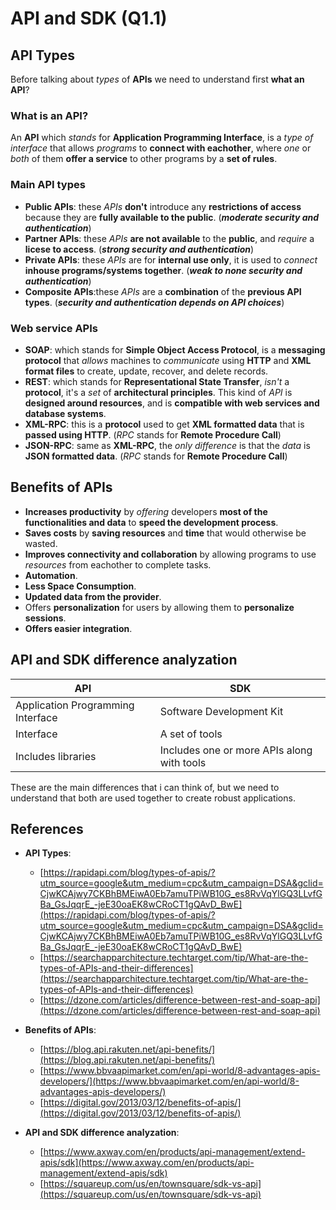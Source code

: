 # API and SDK (Q1.1)

## API Types

<!-- Main API Types + API Types by service -->

Before talking about *types* of **APIs** we need to understand first **what an API**?

### What is an API?

An **API** which *stands* for **Application Programming Interface**, is a *type of interface* that allows *programs* to **connect with eachother**, where *one* or *both* of them **offer a service** to other programs by a **set of rules**.

### Main API types

- **Public APIs**: these *APIs* **don't** introduce  any **restrictions of access** because they are **fully available to the public**. (***moderate security and authentication***)
- **Partner APIs**: these *APIs* **are not available** to the **public**, and *require* a **licese to access**. (***strong security and authentication***)
- **Private APIs**: these *APIs* are for **internal use only**, it is used to *connect* **inhouse programs/systems together**. (***weak to none security and authentication***)
- **Composite APIs**:these *APIs* are a **combination** of the **previous API types**. (***security and authentication depends on API choices***)

### Web service APIs

- **SOAP**: which stands for **Simple Object Access Protocol**, is a **messaging protocol** that *allows* machines to *communicate* using **HTTP** and **XML format files** to create, update, recover, and delete records.
- **REST**: which stands for **Representational State Transfer**, *isn't* a **protocol**, it's a *set* of **architectural principles**. This kind of *API* is **designed around resources**, and is **compatible with web services and database systems**.
- **XML-RPC**: this is a **protocol** used to get **XML formatted data** that is **passed using HTTP**. (*RPC* stands for **Remote Procedure Call**)
- **JSON-RPC**: same as **XML-RPC**, the *only difference* is that the *data* is **JSON formatted data**. (*RPC* stands for **Remote Procedure Call**)

## Benefits of APIs

- **Increases productivity** by *offering* developers **most of the functionalities and data** to **speed the development process**.
- **Saves costs** by **saving resources** and **time** that would otherwise be wasted.
- **Improves connectivity and collaboration** by allowing programs to use *resources* from eachother to complete tasks.
- **Automation**.
- **Less Space Consumption**.
- **Updated data from the provider**.
- Offers **personalization** for users by allowing them to **personalize sessions**.
- **Offers easier integration**.

## API and SDK difference analyzation

|API|SDK|
|--|---|
|Application Programming Interface|Software Development Kit|
|Interface|A set of tools|
|Includes libraries|Includes one or more APIs along with tools|

These are the main differences that i can think of, but we need to understand that both are used together to create robust applications.

## References

- **API Types**:
    - [https://rapidapi.com/blog/types-of-apis/?utm_source=google&utm_medium=cpc&utm_campaign=DSA&gclid=CjwKCAjwy7CKBhBMEiwA0Eb7amuTPiWB10G_es8RvVqYlGQ3LLvfGBa_GsJqqrE_-jeE30oaEK8wCRoCT1gQAvD_BwE](https://rapidapi.com/blog/types-of-apis/?utm_source=google&utm_medium=cpc&utm_campaign=DSA&gclid=CjwKCAjwy7CKBhBMEiwA0Eb7amuTPiWB10G_es8RvVqYlGQ3LLvfGBa_GsJqqrE_-jeE30oaEK8wCRoCT1gQAvD_BwE)
    - [https://searchapparchitecture.techtarget.com/tip/What-are-the-types-of-APIs-and-their-differences](https://searchapparchitecture.techtarget.com/tip/What-are-the-types-of-APIs-and-their-differences)
    - [https://dzone.com/articles/difference-between-rest-and-soap-api](https://dzone.com/articles/difference-between-rest-and-soap-api)

- **Benefits of APIs**:
    - [https://blog.api.rakuten.net/api-benefits/](https://blog.api.rakuten.net/api-benefits/)
    - [https://www.bbvaapimarket.com/en/api-world/8-advantages-apis-developers/](https://www.bbvaapimarket.com/en/api-world/8-advantages-apis-developers/)
    - [https://digital.gov/2013/03/12/benefits-of-apis/](https://digital.gov/2013/03/12/benefits-of-apis/)

- **API and SDK difference analyzation**:
    - [https://www.axway.com/en/products/api-management/extend-apis/sdk](https://www.axway.com/en/products/api-management/extend-apis/sdk)
    - [https://squareup.com/us/en/townsquare/sdk-vs-api](https://squareup.com/us/en/townsquare/sdk-vs-api)
